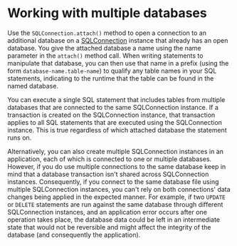 # Working with multiple databases

<div>

Use the `SQLConnection.attach()` method to open a connection to an additional
database on a
[SQLConnection](https://help.adobe.com/en_US/Flash/CS5/AS3LR/flash/data/SQLConnection.html)
instance that already has an open database. You give the attached database a
name using the name parameter in the `attach()` method call. When writing
statements to manipulate that database, you can then use that name in a prefix
(using the form `database-name.table-name`) to qualify any table names in your
SQL statements, indicating to the runtime that the table can be found in the
named database.

You can execute a single SQL statement that includes tables from multiple
databases that are connected to the same SQLConnection instance. If a
transaction is created on the SQLConnection instance, that transaction applies
to all SQL statements that are executed using the SQLConnection instance. This
is true regardless of which attached database the statement runs on.

Alternatively, you can also create multiple SQLConnection instances in an
application, each of which is connected to one or multiple databases. However,
if you do use multiple connections to the same database keep in mind that a
database transaction isn't shared across SQLConnection instances. Consequently,
if you connect to the same database file using multiple SQLConnection instances,
you can't rely on both connections' data changes being applied in the expected
manner. For example, if two `UPDATE` or `DELETE` statements are run against the
same database through different SQLConnection instances, and an application
error occurs after one operation takes place, the database data could be left in
an intermediate state that would not be reversible and might affect the
integrity of the database (and consequently the application).

</div>

<div>

<div>

</div>

</div>
